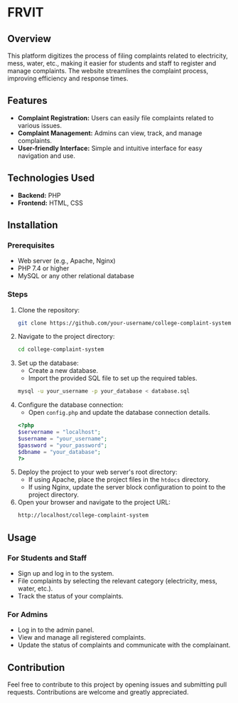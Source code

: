 # FRVIT

## Overview
This platform digitizes the process of filing complaints related to electricity, mess, water, etc., making it easier for students and staff to register and manage complaints. The website streamlines the complaint process, improving efficiency and response times.

## Features
- **Complaint Registration:** Users can easily file complaints related to various issues.
- **Complaint Management:** Admins can view, track, and manage complaints.
- **User-friendly Interface:** Simple and intuitive interface for easy navigation and use.

## Technologies Used
- **Backend:** PHP
- **Frontend:** HTML, CSS

## Installation

### Prerequisites
- Web server (e.g., Apache, Nginx)
- PHP 7.4 or higher
- MySQL or any other relational database

### Steps
1. Clone the repository:
    ```sh
    git clone https://github.com/your-username/college-complaint-system.git
    ```
2. Navigate to the project directory:
    ```sh
    cd college-complaint-system
    ```
3. Set up the database:
    - Create a new database.
    - Import the provided SQL file to set up the required tables.
    ```sh
    mysql -u your_username -p your_database < database.sql
    ```
4. Configure the database connection:
    - Open `config.php` and update the database connection details.
    ```php
    <?php
    $servername = "localhost";
    $username = "your_username";
    $password = "your_password";
    $dbname = "your_database";
    ?>
    ```
5. Deploy the project to your web server's root directory:
    - If using Apache, place the project files in the `htdocs` directory.
    - If using Nginx, update the server block configuration to point to the project directory.
6. Open your browser and navigate to the project URL:
    ```sh
    http://localhost/college-complaint-system
    ```

## Usage

### For Students and Staff
- Sign up and log in to the system.
- File complaints by selecting the relevant category (electricity, mess, water, etc.).
- Track the status of your complaints.

### For Admins
- Log in to the admin panel.
- View and manage all registered complaints.
- Update the status of complaints and communicate with the complainant.

## Contribution
Feel free to contribute to this project by opening issues and submitting pull requests. Contributions are welcome and greatly appreciated.



